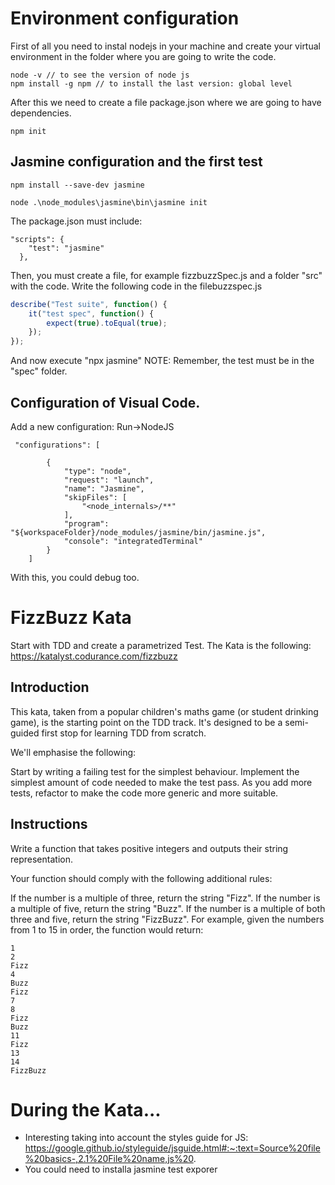 # Environment configuration
First of all you need to instal nodejs in your machine and create your virtual environment in
the folder where you are going to write the code.

```
node -v // to see the version of node js
npm install -g npm // to install the last version: global level
```

After this we need to create a file package.json where we are going to have dependencies.

```
npm init

```
## Jasmine configuration and the first test

```
npm install --save-dev jasmine

node .\node_modules\jasmine\bin\jasmine init

```
The package.json must include:
```
"scripts": {
    "test": "jasmine"
  },
```

Then, you must create a file, for example fizzbuzzSpec.js and a folder "src" with the code. Write the following code in the filebuzzspec.js
``` js
describe("Test suite", function() {
    it("test spec", function() {
        expect(true).toEqual(true);
    });
});
```
And now execute "npx jasmine"
NOTE: Remember, the test must be in the "spec" folder.
## Configuration of Visual Code.

Add a new configuration: Run->NodeJS

```
 "configurations": [

        {
            "type": "node",
            "request": "launch",
            "name": "Jasmine",
            "skipFiles": [
                "<node_internals>/**"
            ],
            "program": "${workspaceFolder}/node_modules/jasmine/bin/jasmine.js",
            "console": "integratedTerminal"
        }
    ]
```
With this, you could debug too.

# FizzBuzz Kata
Start with TDD and create a parametrized Test. The Kata is the following:
https://katalyst.codurance.com/fizzbuzz
## Introduction
This kata, taken from a popular children's maths game (or student drinking game), is the starting point on the TDD track. It's designed to be a semi-guided first stop for learning TDD from scratch.

We'll emphasise the following:

Start by writing a failing test for the simplest behaviour.
Implement the simplest amount of code needed to make the test pass.
As you add more tests, refactor to make the code more generic and more suitable.
## Instructions
Write a function that takes positive integers and outputs their string representation.

Your function should comply with the following additional rules:

If the number is a multiple of three, return the string "Fizz".
If the number is a multiple of five, return the string "Buzz".
If the number is a multiple of both three and five, return the string "FizzBuzz".
For example, given the numbers from 1 to 15 in order, the function would return:
```
1
2
Fizz
4
Buzz
Fizz
7
8
Fizz
Buzz
11
Fizz
13
14
FizzBuzz
```

# During the Kata...

* Interesting taking into account the styles guide for JS: https://google.github.io/styleguide/jsguide.html#:~:text=Source%20file%20basics-,2.1%20File%20name,js%20.
* You could need to installa jasmine test exporer